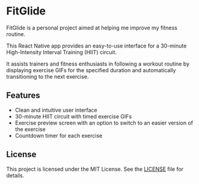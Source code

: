 # FitGlide

FitGlide is a personal project aimed at helping me improve my fitness routine.

This React Native app provides an easy-to-use interface for a 30-minute High-Intensity Interval Training (HIIT) circuit.

It assists trainers and fitness enthusiasts in following a workout routine by displaying exercise GIFs for the specified duration and automatically transitioning to the next exercise.

## Features

- Clean and intuitive user interface
- 30-minute HIIT circuit with timed exercise GIFs
- Exercise preview screen with an option to switch to an easier version of the exercise
- Countdown timer for each exercise

## License

This project is licensed under the MIT License. See the [LICENSE](LICENSE) file for details.

